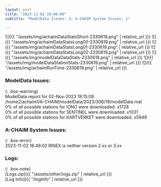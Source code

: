 ```yaml
---
layout: post
title: "2023-11-02 19:00:00"
subtitle: "ModelData Issues: 3; A-CHAIM System Issues: 1"

---
```


![]({{ "/assets/img/achaimDataStatsShort-2330619.png" | relative_url }})
![]({{ "/assets/img/achaimDataStatsLong00-2330619.png" | relative_url }})
![]({{ "/assets/img/achaimDataStatsLong01-2330619.png" | relative_url }})
![]({{ "/assets/img/achaimDataStatsLong02-2330619.png" | relative_url }})
![]({{ "/assets/img/modelDataDataStats-2330619.png" | relative_url }})
![]({{ "/assets/img/modelDataStationStats-2330619.png" | relative_url }})
![]({{ "/assets/img/achaimRunTime-2330619.png" | relative_url }})


### ModelData Issues:  
  
{: .box-warning}  
 ModelData report for 02-Nov-2023 19:15:08   
 /home2/achaim1/A-CHAIM/modelData/2023/306/19/modelData.mat   
 0% of all possible stations for IONO were downloaded. x1728   
 0% of all possible stations for SENTINEL were downloaded. x1031   
 0% of all possible stations for KARTVERKET were downloaded. x5949   
  
### A-CHAIM System Issues:  
  
{: .box-error}  
2023-11-02 18:49:02 RINEX is neither version 2.xx or 3.xx  

### Logs:  
  
{: .box-note}  
[Logs.zip]({{ "/assets/other/logs.zip" | relative_url }})  
[Log Info]({{ "/logInfo" | relative_url }})  
